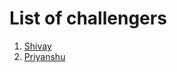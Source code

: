 # List of challengers
1. [Shivay](https://github.com/shivaylamba)
2. [Priyanshu](http://github.com/priyanshuhaldar007)
